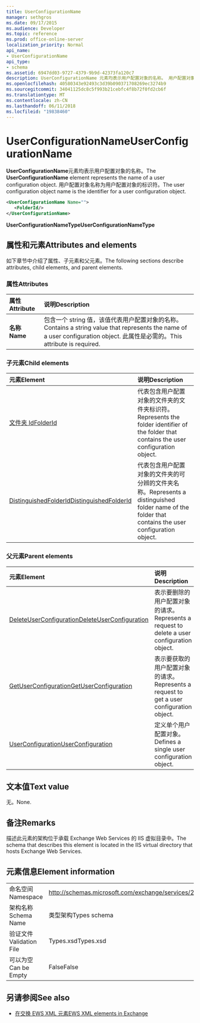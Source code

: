 ```yaml
---
title: UserConfigurationName
manager: sethgros
ms.date: 09/17/2015
ms.audience: Developer
ms.topic: reference
ms.prod: office-online-server
localization_priority: Normal
api_name:
- UserConfigurationName
api_type:
- schema
ms.assetid: 6947dd03-9727-4379-9b9d-42373fa120c7
description: UserConfigurationName 元素均表示用户配置对象的名称。 用户配置对象名称为用户配置对象的标识符。
ms.openlocfilehash: 40580343e92493c3d39b090371708269ec3274b9
ms.sourcegitcommit: 34041125dc8c5f993b21cebfc4f8b72f0fd2cb6f
ms.translationtype: MT
ms.contentlocale: zh-CN
ms.lasthandoff: 06/11/2018
ms.locfileid: "19838460"
---
```

# <a name="userconfigurationname"></a><span data-ttu-id="c706c-104">UserConfigurationName</span><span class="sxs-lookup"><span data-stu-id="c706c-104">UserConfigurationName</span></span>

<span data-ttu-id="c706c-105">**UserConfigurationName**元素均表示用户配置对象的名称。</span><span class="sxs-lookup"><span data-stu-id="c706c-105">The **UserConfigurationName** element represents the name of a user configuration object.</span></span> <span data-ttu-id="c706c-106">用户配置对象名称为用户配置对象的标识符。</span><span class="sxs-lookup"><span data-stu-id="c706c-106">The user configuration object name is the identifier for a user configuration object.</span></span> 
  
```XML
<UserConfigurationName Name="">
   <FolderId/>
</UserConfigurationName>
```

 <span data-ttu-id="c706c-107">**UserConfigurationNameType**</span><span class="sxs-lookup"><span data-stu-id="c706c-107">**UserConfigurationNameType**</span></span>
## <a name="attributes-and-elements"></a><span data-ttu-id="c706c-108">属性和元素</span><span class="sxs-lookup"><span data-stu-id="c706c-108">Attributes and elements</span></span>

<span data-ttu-id="c706c-109">如下章节中介绍了属性、子元素和父元素。</span><span class="sxs-lookup"><span data-stu-id="c706c-109">The following sections describe attributes, child elements, and parent elements.</span></span>
  
### <a name="attributes"></a><span data-ttu-id="c706c-110">属性</span><span class="sxs-lookup"><span data-stu-id="c706c-110">Attributes</span></span>

|<span data-ttu-id="c706c-111">**属性**</span><span class="sxs-lookup"><span data-stu-id="c706c-111">**Attribute**</span></span>|<span data-ttu-id="c706c-112">**说明**</span><span class="sxs-lookup"><span data-stu-id="c706c-112">**Description**</span></span>|
|:-----|:-----|
|<span data-ttu-id="c706c-113">**名称**</span><span class="sxs-lookup"><span data-stu-id="c706c-113">**Name**</span></span> <br/> |<span data-ttu-id="c706c-114">包含一个 string 值，该值代表用户配置对象的名称。</span><span class="sxs-lookup"><span data-stu-id="c706c-114">Contains a string value that represents the name of a user configuration object.</span></span> <span data-ttu-id="c706c-115">此属性是必需的。</span><span class="sxs-lookup"><span data-stu-id="c706c-115">This attribute is required.</span></span>  <br/> |
   
### <a name="child-elements"></a><span data-ttu-id="c706c-116">子元素</span><span class="sxs-lookup"><span data-stu-id="c706c-116">Child elements</span></span>

|<span data-ttu-id="c706c-117">**元素**</span><span class="sxs-lookup"><span data-stu-id="c706c-117">**Element**</span></span>|<span data-ttu-id="c706c-118">**说明**</span><span class="sxs-lookup"><span data-stu-id="c706c-118">**Description**</span></span>|
|:-----|:-----|
|[<span data-ttu-id="c706c-119">文件夹 Id</span><span class="sxs-lookup"><span data-stu-id="c706c-119">FolderId</span></span>](folderid.md) <br/> |<span data-ttu-id="c706c-120">代表包含用户配置对象的文件夹的文件夹标识符。</span><span class="sxs-lookup"><span data-stu-id="c706c-120">Represents the folder identifier of the folder that contains the user configuration object.</span></span>  <br/> |
|[<span data-ttu-id="c706c-121">DistinguishedFolderId</span><span class="sxs-lookup"><span data-stu-id="c706c-121">DistinguishedFolderId</span></span>](distinguishedfolderid.md) <br/> |<span data-ttu-id="c706c-122">代表包含用户配置对象的文件夹的可分辨的文件夹名称。</span><span class="sxs-lookup"><span data-stu-id="c706c-122">Represents a distinguished folder name of the folder that contains the user configuration object.</span></span>  <br/> |
   
### <a name="parent-elements"></a><span data-ttu-id="c706c-123">父元素</span><span class="sxs-lookup"><span data-stu-id="c706c-123">Parent elements</span></span>

|<span data-ttu-id="c706c-124">**元素**</span><span class="sxs-lookup"><span data-stu-id="c706c-124">**Element**</span></span>|<span data-ttu-id="c706c-125">**说明**</span><span class="sxs-lookup"><span data-stu-id="c706c-125">**Description**</span></span>|
|:-----|:-----|
|[<span data-ttu-id="c706c-126">DeleteUserConfiguration</span><span class="sxs-lookup"><span data-stu-id="c706c-126">DeleteUserConfiguration</span></span>](deleteuserconfiguration.md) <br/> |<span data-ttu-id="c706c-127">表示要删除的用户配置对象的请求。</span><span class="sxs-lookup"><span data-stu-id="c706c-127">Represents a request to delete a user configuration object.</span></span>  <br/> |
|[<span data-ttu-id="c706c-128">GetUserConfiguration</span><span class="sxs-lookup"><span data-stu-id="c706c-128">GetUserConfiguration</span></span>](getuserconfiguration.md) <br/> |<span data-ttu-id="c706c-129">表示要获取的用户配置对象的请求。</span><span class="sxs-lookup"><span data-stu-id="c706c-129">Represents a request to get a user configuration object.</span></span>  <br/> |
|[<span data-ttu-id="c706c-130">UserConfiguration</span><span class="sxs-lookup"><span data-stu-id="c706c-130">UserConfiguration</span></span>](userconfiguration.md) <br/> |<span data-ttu-id="c706c-131">定义单个用户配置对象。</span><span class="sxs-lookup"><span data-stu-id="c706c-131">Defines a single user configuration object.</span></span>  <br/> |
   
## <a name="text-value"></a><span data-ttu-id="c706c-132">文本值</span><span class="sxs-lookup"><span data-stu-id="c706c-132">Text value</span></span>

<span data-ttu-id="c706c-133">无。</span><span class="sxs-lookup"><span data-stu-id="c706c-133">None.</span></span>
  
## <a name="remarks"></a><span data-ttu-id="c706c-134">备注</span><span class="sxs-lookup"><span data-stu-id="c706c-134">Remarks</span></span>

<span data-ttu-id="c706c-135">描述此元素的架构位于承载 Exchange Web Services 的 IIS 虚拟目录中。</span><span class="sxs-lookup"><span data-stu-id="c706c-135">The schema that describes this element is located in the IIS virtual directory that hosts Exchange Web Services.</span></span>
  
## <a name="element-information"></a><span data-ttu-id="c706c-136">元素信息</span><span class="sxs-lookup"><span data-stu-id="c706c-136">Element information</span></span>

|||
|:-----|:-----|
|<span data-ttu-id="c706c-137">命名空间</span><span class="sxs-lookup"><span data-stu-id="c706c-137">Namespace</span></span>  <br/> |http://schemas.microsoft.com/exchange/services/2006/types  <br/> |
|<span data-ttu-id="c706c-138">架构名称</span><span class="sxs-lookup"><span data-stu-id="c706c-138">Schema Name</span></span>  <br/> |<span data-ttu-id="c706c-139">类型架构</span><span class="sxs-lookup"><span data-stu-id="c706c-139">Types schema</span></span>  <br/> |
|<span data-ttu-id="c706c-140">验证文件</span><span class="sxs-lookup"><span data-stu-id="c706c-140">Validation File</span></span>  <br/> |<span data-ttu-id="c706c-141">Types.xsd</span><span class="sxs-lookup"><span data-stu-id="c706c-141">Types.xsd</span></span>  <br/> |
|<span data-ttu-id="c706c-142">可以为空</span><span class="sxs-lookup"><span data-stu-id="c706c-142">Can be Empty</span></span>  <br/> |<span data-ttu-id="c706c-143">False</span><span class="sxs-lookup"><span data-stu-id="c706c-143">False</span></span>  <br/> |
   
## <a name="see-also"></a><span data-ttu-id="c706c-144">另请参阅</span><span class="sxs-lookup"><span data-stu-id="c706c-144">See also</span></span>



- [<span data-ttu-id="c706c-145">在交换 EWS XML 元素</span><span class="sxs-lookup"><span data-stu-id="c706c-145">EWS XML elements in Exchange</span></span>](ews-xml-elements-in-exchange.md)

